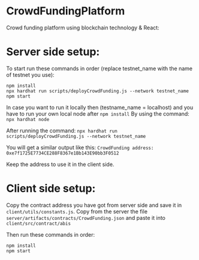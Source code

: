 # CrowdFundingPlatform
Crowd funding platform using blockchain technology & React:



# Server side setup: 

To start run these commands in order (replace testnet_name with the name of testnet you use):
```shell
npm install
npx hardhat run scripts/deployCrowdFunding.js --network testnet_name
npm start
```

In case you want to run it locally then (testname_name = localhost) and you have to run your own local node after ```npm install```
By using the command:
```npx hardhat node```



After running the command: 
```npx hardhat run scripts/deployCrowdFunding.js --network testnet_name``` 

You will get a similar output like this:
```CrowdFunding address:  0xe7f1725E7734CE288F8367e1Bb143E90bb3F0512```

Keep the address to use it in the client side.


# Client side setup: 
Copy the contract address you have got from server side and save it in ```client/utils/constants.js```.
Copy from the server the file ```server/artifacts/contracts/CrowdFunding.json``` and paste it into ```client/src/contract/abis```

Then run these commands in order:
```shell
npm install
npm start
```

